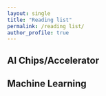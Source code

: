 ```yaml
---
layout: single
title: "Reading list"
permalink: /reading list/
author_profile: true
---
```


## AI Chips/Accelerator

## Machine Learning
